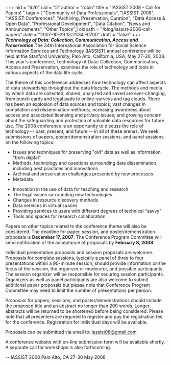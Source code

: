 +++
nid = "626"
uid = "5"
author = "robin"
title = "IASSIST 2008 - Call for Papers! "
tags = [ "Community of Data Professionals", "IASSIST 2008", "IASSIST Conferences", "Archiving, Preservation, Curation", "Data Access & Open Data", "Professional Development", "Data Citation", "News and Announcements", "Other Topics",]
oldpath = "/blog/iassist-2008-call-papers"
date = "2007-10-29 13:21:34 -0700"
draft = "false"
+++
***Technology of Data: Collection, Communication, Access and
Preservation*** The 34th International Association for Social Science
Information Services and Technology (IASSIST) annual conference will be
held at the Stanford University, Palo Alto, California, USA, May 27-30,
2008. This year\'s conference, Technology of Data: Collection,
Communication, Access and Preservation, examines the role of technology
and tools in various aspects of the data life cycle.

The theme of this conference addresses how technology can affect aspects
of data stewardship throughout the data lifecycle. The methods and media
by which data are collected, shared, analyzed and saved are
ever-changing, from punch cards and legal pads to online-surveys and tag
clouds. There has been an explosion of data sources and topics; vast
changes in compilation and dissemination methods; increasing awareness
about access and associated licensing and privacy issues; and growing
concern about the safeguarding and protection of valuable data resources
for future use. The 2008 conference is an opportunity to discuss the
role of technology -- past, present, and future -- in all of these
arenas. We seek submissions of papers, poster/demonstration sessions,
and panel sessions on the following topics:

-   Issues and techniques for preserving \"old\" data as well as
    information \"born digital\"
-   Methods, technology and questions surrounding data dissemination,
    including best practices and innovations
-   Archival and preservation challenges presented by new processes
-   Metadata

<!-- -->

-   Innovation in the use of data for teaching and research
-   The legal issues surrounding new technologies
-   Changes in resource discovery methods
-   Data services in virtual spaces
-   Providing services to users with different degrees of technical
    \"savvy\"
-   Tools and spaces for research collaboration

Papers on other topics related to the conference theme will also be
considered. The deadline for paper, session, and poster/demonstration
proposals is **December 17, 2007**. The Conference Program Committee
will send notification of the acceptance of proposals by **February 8,
2008**.

Individual presentation proposals and session proposals are welcome.
Proposals for complete sessions, typically a panel of three to four
presentations within a 90-minute session, should provide information on
the focus of the session, the organizer or moderator, and possible
participants. The session organizer will be responsible for securing
session participants. Organizers as well as panel participants are also
welcome to submit additional paper proposals but please note that
Conference Program Committee may need to limit the number of
presentations per person.

Proposals for papers, sessions, and poster/demonstrations should include
the proposed title and an abstract no longer than 200 words. Longer
abstracts will be returned to be shortened before being considered.
Please note that all presenters are required to register and pay the
registration fee for the conference. Registration for individual days
will be available.

Proposals can be submitted via email to: <iassist08@gmail.com>

A conference website with on-line submission form will be available
shortly. A separate call for workshops is also forthcoming.

\-- IASSIST 2008 Palo Alto, CA 27-30 May 2008
